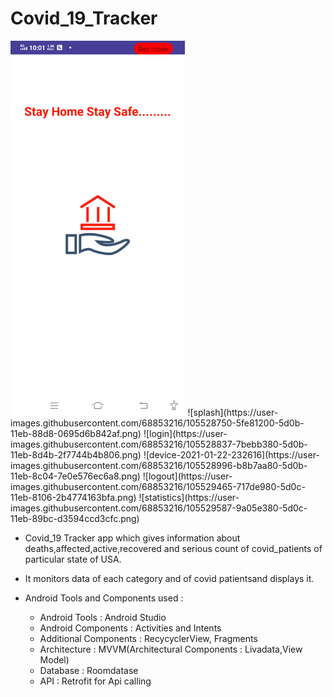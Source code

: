 # Covid_19_Tracker
<img src="app/images/splashcovid.png" widht="100" height="600" >
![splash](https://user-images.githubusercontent.com/68853216/105528750-5fe81200-5d0b-11eb-88d8-0695d6b842af.png) 
![login](https://user-images.githubusercontent.com/68853216/105528837-7bebb380-5d0b-11eb-8d4b-2f7744b4b806.png)
![device-2021-01-22-232616](https://user-images.githubusercontent.com/68853216/105528996-b8b7aa80-5d0b-11eb-8c04-7e0e576ec6a8.png)
![logout](https://user-images.githubusercontent.com/68853216/105529465-717de980-5d0c-11eb-8106-2b4774163bfa.png)
![statistics](https://user-images.githubusercontent.com/68853216/105529587-9a05e380-5d0c-11eb-89bc-d3594ccd3cfc.png)

 * Covid_19 Tracker app which gives information about deaths,affected,active,recovered and serious count of covid_patients of particular state of USA.
 * It monitors data of each category and of covid patientsand  displays it.
 * Android Tools and Components used :
   
   * Android Tools          : Android Studio
   * Android Components     : Activities and Intents
   * Additional Components   : RecycyclerView, Fragments
   * Architecture           : MVVM(Architectural Components : Livadata,View Model)
   * Database               : Roomdatase
   * API                    : Retrofit for Api calling
    
   
  



